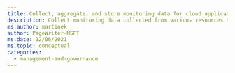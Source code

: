 ```yaml
---
title: Collect, aggregate, and store monitoring data for cloud applications
description: Collect monitoring data collected from various resources to get a view of the overall well-being of the system. This stage is important for root cause analysis for failures and determining quality of the system.
ms.author: martinek
author: PageWriter-MSFT
ms.date: 12/06/2021
ms.topic: conceptual
categories:
  - management-and-governance
---
```

